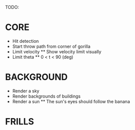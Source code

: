 TODO:

# CORE

* Hit detection
* Start throw path from corner of gorilla
* Limit velocity
** Show velocity limit visually
* Limit theta
** 0 < t < 90 (deg)

# BACKGROUND

* Render a sky
* Render backgrounds of buildings
* Render a sun
** The sun's eyes should follow the banana

# FRILLS